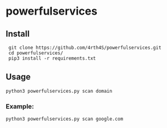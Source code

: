 # powerfulservices

## Install 
   ```
    git clone https://github.com/4rth4S/powerfulservices.git
    cd powerfulservices/
    pip3 install -r requirements.txt 
   ```
## Usage
   ```
   python3 powerfulservices.py scan domain
   ```
### Example:
   ```
   python3 powerfulservices.py scan google.com
   ```
